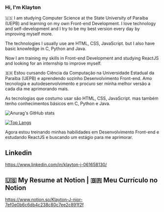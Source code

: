 ### Hi, I'm Klayton

:us:
I am studying Computer Science at the State University of Paraíba (UEPB) and learning on my own Front-end Development. I love technology and self-development and I try to be my best version every day by improving myself more.

The technologies I usually use are HTML, CSS, JavaScript. but I also have basic knowledge in C, Python and Java.

Now I am training my skills in Front-end Development and studying ReactJS and looking for an internship to improve myself.

:brazil:
Estou cursando Ciência da Computação na Universidade Estadual da Paraíba (UEPB) e aprendendo sozinho Desenvolvimento Front-end. Amo tecnologia e autodesenvolvimento e procuro ser minha melhor versão a cada dia me aprimorando mais.

As tecnologias que costumo usar são HTML, CSS, JavaScript. mas também tenho conhecimentos básicos em C, Python e Java.

![Anurag's GitHub stats](https://github-readme-stats.vercel.app/api?username=KlaytonJr&show_icons=true)

[![Top Langs](https://github-readme-stats.vercel.app/api/top-langs/?username=KlaytonJr)](https://github.com/anuraghazra/github-readme-stats)




Agora estou treinando minhas habilidades em Desenvolvimento Front-end e estudando ReactJS e buscando um estágio para me aprimorar.
## Linkedin
https://www.linkedin.com/in/klayton-j-061658130/

## 🇺🇸 My Resume at Notion | 🇧🇷 Meu Currículo no Notion
https://www.notion.so/Klayton-J-nior-7ef0e0b6c6db4c238c80c7ee2c891f2f

<!--
**KlaytonJr/KlaytonJR** is a ✨ _special_ ✨ repository because its `README.md` (this file) appears on your GitHub profile.

Here are some ideas to get you started:

- 🔭 I’m currently working on ...
- 🌱 I’m currently learning ...
- 👯 I’m looking to collaborate on ...
- 🤔 I’m looking for help with ...
- 💬 Ask me about ...
- 📫 How to reach me: ...
- 😄 Pronouns: ...
- ⚡ Fun fact: ...
-->
